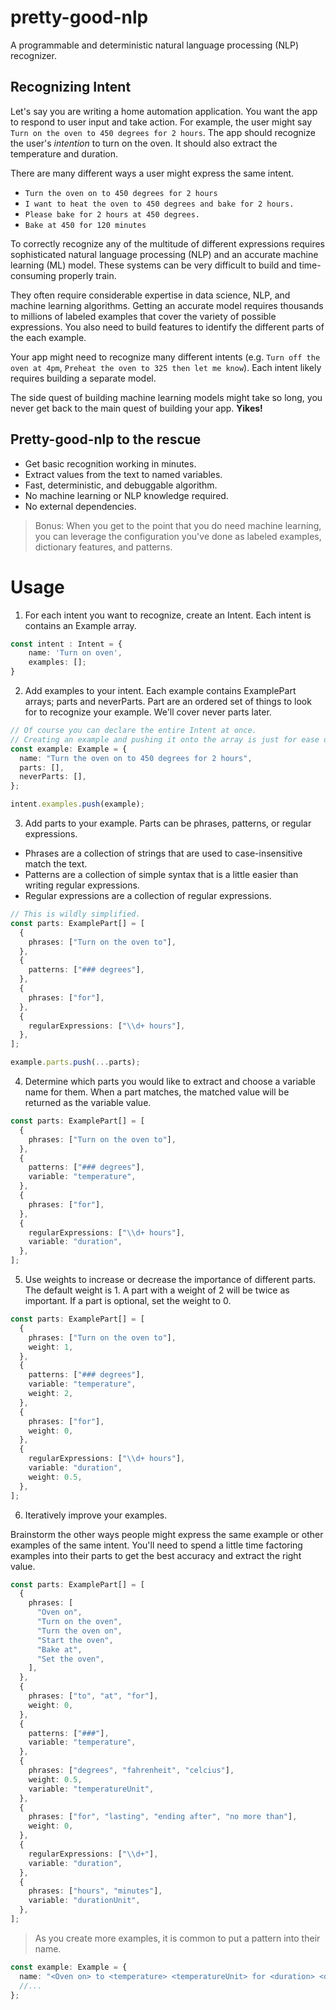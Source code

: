 # pretty-good-nlp

A programmable and deterministic natural language processing (NLP) recognizer.

## Recognizing Intent

Let's say you are writing a home automation application. You want the app to respond to user input and take action. For example, the user might say `Turn on the oven to 450 degrees for 2 hours`. The app should recognize the user's _intention_ to turn on the oven. It should also extract the temperature and duration.

There are many different ways a user might express the same intent.

- `Turn the oven on to 450 degrees for 2 hours`
- `I want to heat the oven to 450 degrees and bake for 2 hours.`
- `Please bake for 2 hours at 450 degrees.`
- `Bake at 450 for 120 minutes`

To correctly recognize any of the multitude of different expressions requires sophisticated natural language processing (NLP) and an accurate machine learning (ML) model. These systems can be very difficult to build and time-consuming properly train.

They often require considerable expertise in data science, NLP, and machine learning algorithms. Getting an accurate model requires thousands to millions of labeled examples that cover the variety of possible expressions. You also need to build features to identify the different parts of the each example.

Your app might need to recognize many different intents (e.g. `Turn off the oven at 4pm`, `Preheat the oven to 325 then let me know`). Each intent likely requires building a separate model.

The side quest of building machine learning models might take so long, you never get back to the main quest of building your app. **Yikes!**

## Pretty-good-nlp to the rescue

- Get basic recognition working in minutes.
- Extract values from the text to named variables.
- Fast, deterministic, and debuggable algorithm.
- No machine learning or NLP knowledge required.
- No external dependencies.

> Bonus: When you get to the point that you do need machine learning, you can leverage the configuration you've done as labeled examples, dictionary features, and patterns.

# Usage

1. For each intent you want to recognize, create an Intent. Each intent is contains an Example array.

```ts
const intent : Intent = {
    name: 'Turn on oven',
    examples: [];
}
```

2. Add examples to your intent. Each example contains ExamplePart arrays; parts and neverParts. Part are an ordered set of things to look for to recognize your example. We'll cover never parts later.

```ts
// Of course you can declare the entire Intent at once.
// Creating an example and pushing it onto the array is just for ease of writing this doc.
const example: Example = {
  name: "Turn the oven on to 450 degrees for 2 hours",
  parts: [],
  neverParts: [],
};

intent.examples.push(example);
```

3. Add parts to your example. Parts can be phrases, patterns, or regular expressions.

- Phrases are a collection of strings that are used to case-insensitive match the text.
- Patterns are a collection of simple syntax that is a little easier than writing regular expressions.
- Regular expressions are a collection of regular expressions.

```ts
// This is wildly simplified.
const parts: ExamplePart[] = [
  {
    phrases: ["Turn on the oven to"],
  },
  {
    patterns: ["### degrees"],
  },
  {
    phrases: ["for"],
  },
  {
    regularExpressions: ["\\d+ hours"],
  },
];

example.parts.push(...parts);
```

4. Determine which parts you would like to extract and choose a variable name for them. When a part matches, the matched value will be returned as the variable value.

```ts
const parts: ExamplePart[] = [
  {
    phrases: ["Turn on the oven to"],
  },
  {
    patterns: ["### degrees"],
    variable: "temperature",
  },
  {
    phrases: ["for"],
  },
  {
    regularExpressions: ["\\d+ hours"],
    variable: "duration",
  },
];
```

5. Use weights to increase or decrease the importance of different parts. The default weight is 1. A part with a weight of 2 will be twice as important. If a part is optional, set the weight to 0.

```ts
const parts: ExamplePart[] = [
  {
    phrases: ["Turn on the oven to"],
    weight: 1,
  },
  {
    patterns: ["### degrees"],
    variable: "temperature",
    weight: 2,
  },
  {
    phrases: ["for"],
    weight: 0,
  },
  {
    regularExpressions: ["\\d+ hours"],
    variable: "duration",
    weight: 0.5,
  },
];
```

6. Iteratively improve your examples.

Brainstorm the other ways people might express the same example or other examples of the same intent. You'll need to spend a little time factoring examples into their parts to get the best accuracy and extract the right value.

```ts
const parts: ExamplePart[] = [
  {
    phrases: [
      "Oven on",
      "Turn on the oven",
      "Turn the oven on",
      "Start the oven",
      "Bake at",
      "Set the oven",
    ],
  },
  {
    phrases: ["to", "at", "for"],
    weight: 0,
  },
  {
    patterns: ["###"],
    variable: "temperature",
  },
  {
    phrases: ["degrees", "fahrenheit", "celcius"],
    weight: 0.5,
    variable: "temperatureUnit",
  },
  {
    phrases: ["for", "lasting", "ending after", "no more than"],
    weight: 0,
  },
  {
    regularExpressions: ["\\d+"],
    variable: "duration",
  },
  {
    phrases: ["hours", "minutes"],
    variable: "durationUnit",
  },
];
```

> As you create more examples, it is common to put a pattern into their name.

```ts
const example: Example = {
  name: "<Oven on> to <temperature> <temperatureUnit> for <duration> <durationUnit>",
  //...
};
```
